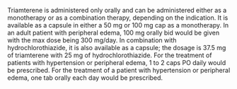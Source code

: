 Triamterene is administered only orally and can be administered either as a monotherapy or as a combination therapy, depending on the indication. It is available as a capsule in either a 50 mg or 100 mg cap as a monotherapy. In an adult patient with peripheral edema, 100 mg orally bid would be given with the max dose being 300 mg/day. In combination with hydrochlorothiazide, it is also available as a capsule; the dosage is 37.5 mg of triamterene with 25 mg of hydrochlorothiazide. For the treatment of patients with hypertension or peripheral edema, 1 to 2 caps PO daily would be prescribed. For the treatment of a patient with hypertension or peripheral edema, one tab orally each day would be prescribed.